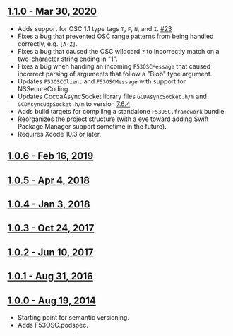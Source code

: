## [1.1.0 - Mar 30, 2020](https://github.com/Figure53/F53OSC/releases/tag/1.1.0)

- Adds support for OSC 1.1 type tags `T`, `F`, `N`, and `I`. [#23](https://github.com/Figure53/F53OSC/issues/18)
- Fixes a bug that prevented OSC range patterns from being handled correctly, e.g. `[A-Z]`.
- Fixes a bug that caused the OSC wildcard `?` to incorrectly match on a two-character string ending in "1".
- Fixes a bug when handing an incoming `F53OSCMessage` that caused incorrect parsing of arguments that follow a "Blob" type argument.
- Updates `F53OSCClient` and `F53OSCMessage` with support for NSSecureCoding.
- Updates CocoaAsyncSocket library files `GCDAsyncSocket.h/m` and `GCDAsyncUdpSocket.h/m` to version [7.6.4](https://github.com/robbiehanson/CocoaAsyncSocket/releases/tag/7.6.4).
- Adds build targets for compiling a standalone `F53OSC.framework` bundle.
- Reorganizes the project structure (with a eye toward adding Swift Package Manager support sometime in the future).
- Requires Xcode 10.3 or later.

## [1.0.6 - Feb 16, 2019](https://github.com/Figure53/F53OSC/releases/tag/1.0.6)

## [1.0.5 - Apr 4, 2018](https://github.com/Figure53/F53OSC/releases/tag/1.0.5)

## [1.0.4 - Jan 3, 2018](https://github.com/Figure53/F53OSC/releases/tag/1.0.4)

## [1.0.3 - Oct 24, 2017](https://github.com/Figure53/F53OSC/releases/tag/1.0.3)

## [1.0.2 - Jun 10, 2017](https://github.com/Figure53/F53OSC/releases/tag/v1.0.2)

## [1.0.1 - Aug 31, 2016](https://github.com/Figure53/F53OSC/releases/tag/v1.0.1)

## [1.0.0 - Aug 19, 2014](https://github.com/Figure53/F53OSC/releases/tag/v1.0.0)

- Starting point for semantic versioning.
- Adds F53OSC.podspec.
